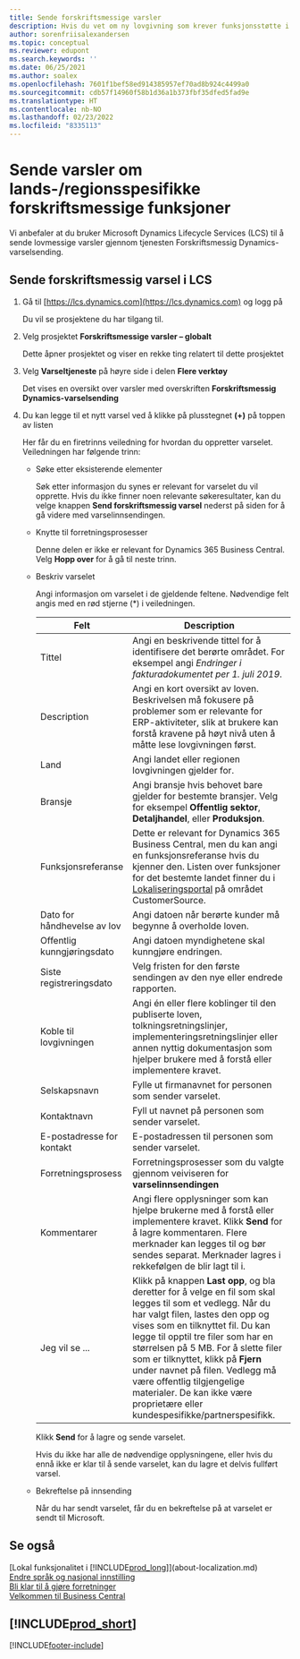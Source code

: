 ```yaml
---
title: Sende forskriftsmessige varsler
description: Hvis du vet om ny lovgivning som krever funksjonsstøtte i Business Central, kan du følge denne veiledningen for å sende et forskriftsmessig varsel til produktteamet.
author: sorenfriisalexandersen
ms.topic: conceptual
ms.reviewer: edupont
ms.search.keywords: ''
ms.date: 06/25/2021
ms.author: soalex
ms.openlocfilehash: 7601f1bef58ed914385957ef70ad8b924c4499a0
ms.sourcegitcommit: cdb57f14960f58b1d36a1b373fbf35dfed5fad9e
ms.translationtype: HT
ms.contentlocale: nb-NO
ms.lasthandoff: 02/23/2022
ms.locfileid: "8335113"
---
```

# <a name="submit-alerts-about-countryregion-specific-regulatory-features"></a>Sende varsler om lands-/regionsspesifikke forskriftsmessige funksjoner

Vi anbefaler at du bruker Microsoft Dynamics Lifecycle Services (LCS) til å sende lovmessige varsler gjennom tjenesten Forskriftsmessig Dynamics-varselsending.  

## <a name="to-submit-a-regulatory-alert-in-lcs"></a>Sende forskriftsmessig varsel i LCS

1. Gå til [https://lcs.dynamics.com](https://lcs.dynamics.com) og logg på  

    Du vil se prosjektene du har tilgang til.

2. Velg prosjektet **Forskriftsmessige varsler – globalt**

    Dette åpner prosjektet og viser en rekke ting relatert til dette prosjektet

3. Velg **Varseltjeneste** på høyre side i delen **Flere verktøy**

    Det vises en oversikt over varsler med overskriften **Forskriftsmessig Dynamics-varselsending**

4. Du kan legge til et nytt varsel ved å klikke på plusstegnet **(+)** på toppen av listen

    Her får du en firetrinns veiledning for hvordan du oppretter varselet. Veiledningen har følgende trinn:
    - Søke etter eksisterende elementer

        Søk etter informasjon du synes er relevant for varselet du vil opprette. Hvis du ikke finner noen relevante søkeresultater, kan du velge knappen **Send forskriftsmessig varsel** nederst på siden for å gå videre med varselinnsendingen.
    - Knytte til forretningsprosesser

        Denne delen er ikke er relevant for Dynamics 365 Business Central. Velg **Hopp over** for å gå til neste trinn.
    - Beskriv varselet

        Angi informasjon om varselet i de gjeldende feltene. Nødvendige felt angis med en rød stjerne (\*) i veiledningen.

        |Felt        |Description                               |
        |-------------|------------------------------------------|
        |Tittel  | Angi en beskrivende tittel for å identifisere det berørte området. For eksempel angi *Endringer i fakturadokumentet per 1. juli 2019*. |
        |Description  | Angi en kort oversikt av loven. Beskrivelsen må fokusere på problemer som er relevante for ERP-aktiviteter, slik at brukere kan forstå kravene på høyt nivå uten å måtte lese lovgivningen først.|
        |Land  | Angi landet eller regionen lovgivningen gjelder for.|
        |Bransje| Angi bransje hvis behovet bare gjelder for bestemte bransjer. Velg for eksempel **Offentlig sektor**, **Detaljhandel**, eller **Produksjon**.|
        |Funksjonsreferanse  | Dette er relevant for Dynamics 365 Business Central, men du kan angi en funksjonsreferanse hvis du kjenner den. Listen over funksjoner for det bestemte landet finner du i [Lokaliseringsportal](/dynamics/s-e/) på området CustomerSource. |
        |Dato for håndhevelse av lov  | Angi datoen når berørte kunder må begynne å overholde loven.|
        |Offentlig kunngjøringsdato  | Angi datoen myndighetene skal kunngjøre endringen.|
        |Siste registreringsdato  | Velg fristen for den første sendingen av den nye eller endrede rapporten.|
        |Koble til lovgivningen  | Angi én eller flere koblinger til den publiserte loven, tolkningsretningslinjer, implementeringsretningslinjer eller annen nyttig dokumentasjon som hjelper brukere med å forstå eller implementere kravet.|
        |Selskapsnavn  | Fylle ut firmanavnet for personen som sender varselet.|
        |Kontaktnavn  | Fyll ut navnet på personen som sender varselet. |
        |E-postadresse for kontakt  | E-postadressen til personen som sender varselet.|
        |Forretningsprosess  | Forretningsprosesser som du valgte gjennom veiviseren for **varselinnsendingen**|
        |Kommentarer  | Angi flere opplysninger som kan hjelpe brukerne med å forstå eller implementere kravet. Klikk **Send** for å lagre kommentaren. Flere merknader kan legges til og bør sendes separat. Merknader lagres i rekkefølgen de blir lagt til i. |
        |Jeg vil se ...  | Klikk på knappen **Last opp**, og bla deretter for å velge en fil som skal legges til som et vedlegg. Når du har valgt filen, lastes den opp og vises som en tilknyttet fil. Du kan legge til opptil tre filer som har en størrelsen på 5 MB. For å slette filer som er tilknyttet, klikk på **Fjern** under navnet på filen. Vedlegg må være offentlig tilgjengelige materialer. De kan ikke være proprietære eller kundespesifikke/partnerspesifikk.|

        Klikk **Send** for å lagre og sende varselet.

        Hvis du ikke har alle de nødvendige opplysningene, eller hvis du ennå ikke er klar til å sende varselet, kan du lagre et delvis fullført varsel.

    - Bekreftelse på innsending

      Når du har sendt varselet, får du en bekreftelse på at varselet er sendt til Microsoft.

## <a name="see-also"></a>Se også

[Lokal funksjonalitet i [!INCLUDE[prod_long](includes/prod_long.md)]](about-localization.md)  
[Endre språk og nasjonal innstilling](about-locale-language.md)  
[Bli klar til å gjøre forretninger](ui-get-ready-business.md)  
[Velkommen til Business Central](index.md)  

## [!INCLUDE[prod_short](includes/free_trial_md.md)]  


[!INCLUDE[footer-include](includes/footer-banner.md)]